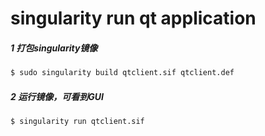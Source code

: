 # singularity run qt application


##### 1 打包singularity镜像

```bash
$ sudo singularity build qtclient.sif qtclient.def
```

##### 2 运行镜像，可看到GUI

```bash
$ singularity run qtclient.sif 
```

